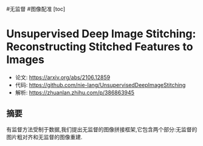 #无监督 
#图像配准 
[toc]

# Unsupervised Deep Image Stitching: Reconstructing Stitched Features to Images
- 论文: https://arxiv.org/abs/2106.12859
- 代码: https://github.com/nie-lang/UnsupervisedDeepImageStitching
- 解析: https://zhuanlan.zhihu.com/p/386863945

## 摘要
有监督方法受制于数据,我们提出无监督的图像拼接框架,它包含两个部分:无监督的图片粗对齐和无监督的图像重建.
